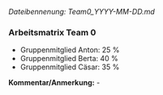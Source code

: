 _Dateibennenung: Team0_YYYY-MM-DD.md_

### Arbeitsmatrix Team 0

- Gruppenmitglied Anton: 25 %
- Gruppenmitglied Berta: 40 %
- Gruppenmitglied Cäsar: 35 %


__Kommentar/Anmerkung:__ -
